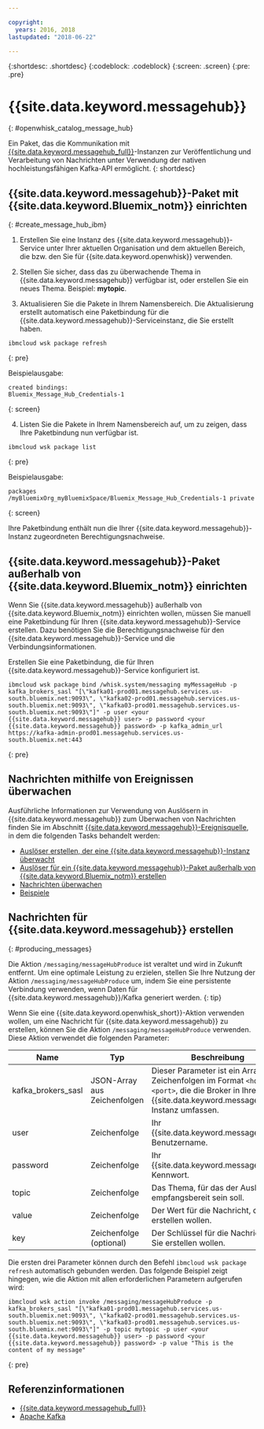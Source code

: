 ```yaml
---

copyright:
  years: 2016, 2018
lastupdated: "2018-06-22"

---
```


{:shortdesc: .shortdesc}
{:codeblock: .codeblock}
{:screen: .screen}
{:pre: .pre}

# {{site.data.keyword.messagehub}}
{: #openwhisk_catalog_message_hub}

Ein Paket, das die Kommunikation mit [{{site.data.keyword.messagehub_full}}](https://developer.ibm.com/messaging/message-hub)-Instanzen zur Veröffentlichung und Verarbeitung von Nachrichten unter Verwendung der nativen hochleistungsfähigen Kafka-API ermöglicht.
{: shortdesc}

## {{site.data.keyword.messagehub}}-Paket mit {{site.data.keyword.Bluemix_notm}} einrichten
{: #create_message_hub_ibm}

1. Erstellen Sie eine Instanz des {{site.data.keyword.messagehub}}-Service unter Ihrer aktuellen Organisation und dem aktuellen Bereich, die bzw. den Sie für {{site.data.keyword.openwhisk}} verwenden.

2. Stellen Sie sicher, dass das zu überwachende Thema in {{site.data.keyword.messagehub}} verfügbar ist, oder erstellen Sie ein neues Thema. Beispiel: **mytopic**.

3. Aktualisieren Sie die Pakete in Ihrem Namensbereich. Die Aktualisierung erstellt automatisch eine Paketbindung für die {{site.data.keyword.messagehub}}-Serviceinstanz, die Sie erstellt haben.
  ```
  ibmcloud wsk package refresh
  ```
  {: pre}

  Beispielausgabe:
  ```
  created bindings:
  Bluemix_Message_Hub_Credentials-1
  ```
  {: screen}

4. Listen Sie die Pakete in Ihrem Namensbereich auf, um zu zeigen, dass Ihre Paketbindung nun verfügbar ist.
  ```
  ibmcloud wsk package list
  ```
  {: pre}

  Beispielausgabe:
  ```
  packages
  /myBluemixOrg_myBluemixSpace/Bluemix_Message_Hub_Credentials-1 private
  ```
  {: screen}

  Ihre Paketbindung enthält nun die Ihrer {{site.data.keyword.messagehub}}-Instanz zugeordneten Berechtigungsnachweise.

## {{site.data.keyword.messagehub}}-Paket außerhalb von {{site.data.keyword.Bluemix_notm}} einrichten

Wenn Sie {{site.data.keyword.messagehub}} außerhalb von {{site.data.keyword.Bluemix_notm}} einrichten wollen, müssen Sie manuell eine Paketbindung für Ihren {{site.data.keyword.messagehub}}-Service erstellen. Dazu benötigen Sie die Berechtigungsnachweise für den {{site.data.keyword.messagehub}}-Service und die Verbindungsinformationen.

Erstellen Sie eine Paketbindung, die für Ihren {{site.data.keyword.messagehub}}-Service konfiguriert ist.
```
ibmcloud wsk package bind /whisk.system/messaging myMessageHub -p kafka_brokers_sasl "[\"kafka01-prod01.messagehub.services.us-south.bluemix.net:9093\", \"kafka02-prod01.messagehub.services.us-south.bluemix.net:9093\", \"kafka03-prod01.messagehub.services.us-south.bluemix.net:9093\"]" -p user <your {{site.data.keyword.messagehub}} user> -p password <your {{site.data.keyword.messagehub}} password> -p kafka_admin_url https://kafka-admin-prod01.messagehub.services.us-south.bluemix.net:443
```
{: pre}

## Nachrichten mithilfe von Ereignissen überwachen

Ausführliche Informationen zur Verwendung von Auslösern in {{site.data.keyword.messagehub}} zum Überwachen von Nachrichten finden Sie im Abschnitt [{{site.data.keyword.messagehub}}-Ereignisquelle](./openwhisk_messagehub.html), in dem die folgenden Tasks behandelt werden:
* [Auslöser erstellen, der eine {{site.data.keyword.messagehub}}-Instanz überwacht](./openwhisk_messagehub.html#create_message_hub_trigger)
* [Auslöser für ein {{site.data.keyword.messagehub}}-Paket außerhalb von {{site.data.keyword.Bluemix_notm}} erstellen](./openwhisk_messagehub.html#create_message_hub_trigger_outside)
* [Nachrichten überwachen](./openwhisk_messagehub.html#message_hub_listen)
* [Beispiele](./openwhisk_messagehub.html#examples)

## Nachrichten für {{site.data.keyword.messagehub}} erstellen
{: #producing_messages}

Die Aktion `/messaging/messageHubProduce` ist veraltet und wird in Zukunft entfernt. Um eine optimale Leistung zu erzielen, stellen Sie Ihre Nutzung der Aktion `/messaging/messageHubProduce` um, indem Sie eine persistente Verbindung verwenden, wenn Daten für {{site.data.keyword.messagehub}}/Kafka generiert werden.
{: tip}

Wenn Sie eine {{site.data.keyword.openwhisk_short}}-Aktion verwenden wollen, um eine Nachricht für {{site.data.keyword.messagehub}} zu erstellen, können Sie die Aktion `/messaging/messageHubProduce` verwenden. Diese Aktion verwendet die folgenden Parameter:

|Name|Typ|Beschreibung|
|---|---|---|
|kafka_brokers_sasl|JSON-Array aus Zeichenfolgen|Dieser Parameter ist ein Array aus Zeichenfolgen im Format `<host>:<port>`, die die Broker in Ihrer {{site.data.keyword.messagehub}}-Instanz umfassen.|
|user|Zeichenfolge|Ihr {{site.data.keyword.messagehub}}-Benutzername.|
|password|Zeichenfolge|Ihr {{site.data.keyword.messagehub}}-Kennwort.|
|topic|Zeichenfolge|Das Thema, für das der Auslöser empfangsbereit sein soll.|
|value|Zeichenfolge|Der Wert für die Nachricht, die Sie erstellen wollen.|
|key|Zeichenfolge (optional)|Der Schlüssel für die Nachricht, die Sie erstellen wollen.|

Die ersten drei Parameter können durch den Befehl `ibmcloud wsk package refresh` automatisch gebunden werden. Das folgende Beispiel zeigt hingegen, wie die Aktion mit allen erforderlichen Parametern aufgerufen wird:
```
ibmcloud wsk action invoke /messaging/messageHubProduce -p kafka_brokers_sasl "[\"kafka01-prod01.messagehub.services.us-south.bluemix.net:9093\", \"kafka02-prod01.messagehub.services.us-south.bluemix.net:9093\", \"kafka03-prod01.messagehub.services.us-south.bluemix.net:9093\"]" -p topic mytopic -p user <your {{site.data.keyword.messagehub}} user> -p password <your {{site.data.keyword.messagehub}} password> -p value "This is the content of my message"
```
{: pre}

## Referenzinformationen
- [{{site.data.keyword.messagehub_full}}](https://developer.ibm.com/messaging/message-hub/)
- [Apache Kafka](https://kafka.apache.org/)
